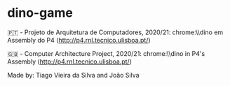 # dino-game

🇵🇹 - Projeto de Arquitetura de Computadores, 2020/21:
    chrome:\\\dino em Assembly do P4 (http://p4.rnl.tecnico.ulisboa.pt/)

🇬🇧 - Computer Architecture Project, 2020/21:
    chrome:\\\dino in P4's Assembly (http://p4.rnl.tecnico.ulisboa.pt/)


Made by: Tiago Vieira da Silva and João Silva
